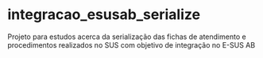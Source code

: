 # integracao_esusab_serialize
Projeto para estudos acerca da serialização das fichas de atendimento e procedimentos realizados no SUS com objetivo de integração no E-SUS AB

